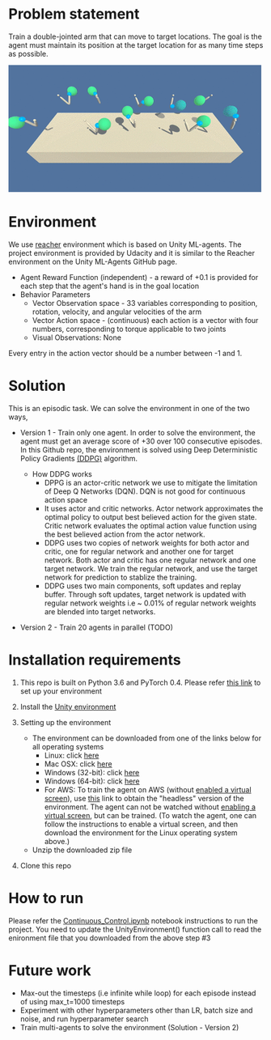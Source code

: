 # Problem statement

Train a double-jointed arm that can move to target locations. The goal is the agent must maintain its position at the target location for as many time steps as possible.

![Environment](../images/reacher.gif)

# Environment 

We use [reacher](https://github.com/Unity-Technologies/ml-agents/blob/master/docs/Learning-Environment-Examples.md#reacher) environment which is based on Unity ML-agents. The project environment is provided by Udacity and it is similar to the Reacher environment on the Unity ML-Agents GitHub page.
* Agent Reward Function (independent) - a reward of +0.1 is provided for each step that the agent's hand is in the goal location
* Behavior Parameters
	* Vector Observation space - 33 variables corresponding to position, rotation, velocity, and angular velocities of the arm
	* Vector Action space - (continuous) each action is a vector with four numbers, corresponding to torque applicable to two joints 
	* Visual Observations: None

Every entry in the action vector should be a number between -1 and 1. 

# Solution
This is an episodic task. We can solve the environment in one of the two ways,
* Version 1 - Train only one agent. In order to solve the environment, the agent must get an average score of +30 over 100 consecutive episodes. In this Github repo, the environment is solved using Deep Deterministic Policy Gradients [(DDPG)](https://arxiv.org/abs/1509.02971) algorithm.
	* How DDPG works
		* DPPG is an actor-critic network we use to mitigate the limitation of Deep Q Networks (DQN). DQN is not good for continuous action space
		* It uses actor and critic networks. Actor network approximates the optimal policy to output best believed action for the given state. Critic network evaluates the optimal action value function using the best believed action from the actor network.
		* DDPG uses two copies of network weights for both actor and critic, one for regular network and another one for target network. Both actor and critic has one regular network and one target network. We train the regular network, and use the target network for prediction to stablize the training.
		* DDPG uses two main components, soft updates and replay buffer. Through soft updates, target network is updated with regular network weights i.e ~ 0.01% of regular network weights are blended into target networks.
	
* Version 2 - Train 20 agents in parallel (TODO)

# Installation requirements
1. This repo is built on Python 3.6 and PyTorch 0.4. Please refer [this link](https://github.com/udacity/deep-reinforcement-learning#dependencies) to set up your environment
2. Install the [Unity environment](https://github.com/Unity-Technologies/ml-agents/blob/master/docs/Installation.md)
3. Setting up the environment
	* The environment can be downloaded from one of the links below for all operating systems
		* Linux: click [here](https://s3-us-west-1.amazonaws.com/udacity-drlnd/P2/Reacher/one_agent/Reacher_Linux.zip)
		* Mac OSX: click [here](https://s3-us-west-1.amazonaws.com/udacity-drlnd/P2/Reacher/one_agent/Reacher.app.zip)
		* Windows (32-bit): click [here](https://s3-us-west-1.amazonaws.com/udacity-drlnd/P2/Reacher/one_agent/Reacher_Windows_x86.zip)
		* Windows (64-bit): click [here](https://s3-us-west-1.amazonaws.com/udacity-drlnd/P2/Reacher/one_agent/Reacher_Windows_x86_64.zip)
		* For AWS: To train the agent on AWS (without [enabled a virtual screen](https://github.com/Unity-Technologies/ml-agents/blob/master/docs/Training-on-Amazon-Web-Service.md)), use [this](https://s3-us-west-1.amazonaws.com/udacity-drlnd/P2/Reacher/one_agent/Reacher_Linux_NoVis.zip) link to obtain the "headless" version of the environment. The agent can not be watched without [enabling a virtual screen](https://github.com/Unity-Technologies/ml-agents/blob/master/docs/Training-on-Amazon-Web-Service.md), but can be trained. (To watch the agent, one can follow the instructions to enable a virtual screen, and then download the environment for the Linux operating system above.)
	* Unzip the downloaded zip file

4. Clone this repo


# How to run
Please refer the [Continuous_Control.ipynb](Continuous_Control.ipynb) notebook instructions to run the project. You need to update the UnityEnvironment() function call to read the enironment file that you downloaded from the above step #3

# Future work
* Max-out the timesteps (i.e infinite while loop) for each episode instead of using max_t=1000 timesteps
* Experiment with other hyperparameters other than LR, batch size and noise, and run hyperparameter search
* Train multi-agents to solve the environment (Solution - Version 2)
